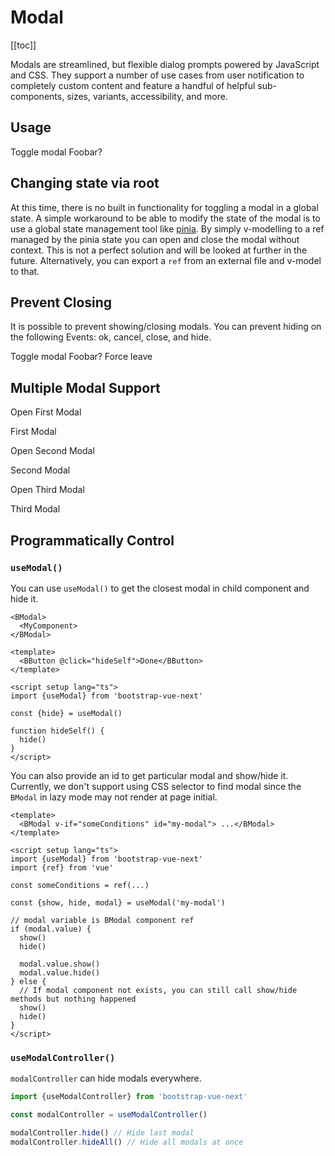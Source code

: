 # Modal

<ClientOnly>
  <Teleport to=".bd-toc">

[[toc]]

  </Teleport>
</ClientOnly>

<div class="lead mb-5">

Modals are streamlined, but flexible dialog prompts powered by JavaScript and CSS. They support a number of use cases from user notification to completely custom content and feature a handful of helpful sub-components, sizes, variants, accessibility, and more.

</div>

## Usage

<HighlightCard>
  <BButton @click="modal = !modal">
    Toggle modal
  </BButton>
  <BModal v-model="modal" title="Hello, World!">
    Foobar?
  </BModal>
  <template #html>

```vue
<template>
  <BButton @click="modal = !modal"> Toggle modal </BButton>
  <BModal v-model="modal"> Foo bar </BModal>
</template>

<script setup lang="ts">
const modal = ref(false)
</script>
```

  </template>
</HighlightCard>

## Changing state via root

At this time, there is no built in functionality for toggling a modal in a global state. A simple workaround to be able to modify the state of the modal is to use a global state management tool like [pinia](https://pinia.vuejs.org/). By simply v-modelling to a ref managed by the pinia state you can open and close the modal without context. This is not a perfect solution and will be looked at further in the future. Alternatively, you can export a `ref` from an external file and v-model to that.

## Prevent Closing

It is possible to prevent showing/closing modals. You can prevent hiding on the following Events: ok, cancel, close, and hide.

<HighlightCard>
  <BButton @click="preventableModal = !preventableModal">
    Toggle modal
  </BButton>
  <BModal v-model="preventableModal" title="Hello, World!" @hide.prevent>
    Foobar?
    <BButton @click="preventableModal = false">Force leave</BButton>
  </BModal>
  <template #html>

```vue
<template>
  <BButton @click="preventableModal = !preventableModal"> Toggle modal </BButton>

  <BModal v-model="preventableModal" title="Hello, World!" @hide.prevent>
    Foobar?
    <BButton @click="preventableModal = false">Force leave</BButton>
  </BModal>
</template>

<script setup lang="ts">
const preventableModal = ref(false)
</script>
```

  </template>
</HighlightCard>

## Multiple Modal Support

<HighlightCard>
  <BButton @click="nestedModal1 = !nestedModal1">Open First Modal</BButton>
  <BModal v-model="nestedModal1" size="lg" title="First Modal" ok-only no-stacking>
    <p class="my-2">First Modal</p>
    <BButton @click="nestedModal2 = !nestedModal2">Open Second Modal</BButton>
  </BModal>
  <BModal v-model="nestedModal2" title="Second Modal" ok-only>
    <p class="my-2">Second Modal</p>
    <BButton @click="nestedModal3 = !nestedModal3" size="sm">Open Third Modal</BButton>
  </BModal>
  <BModal v-model="nestedModal3" size="sm" title="Third Modal" ok-only>
    <p class="my-1">Third Modal</p>
  </BModal>
  <template #html>

```vue
<template>
  <BButton @click="nestedModal1 = !nestedModal1">Open First Modal</BButton>

  <BModal v-model="nestedModal1" size="lg" title="First Modal" ok-only no-stacking>
    <p class="my-2">First Modal</p>
    <BButton @click="nestedModal2 = !nestedModal2">Open Second Modal</BButton>
  </BModal>

  <BModal v-model="nestedModal2" title="Second Modal" ok-only>
    <p class="my-2">Second Modal</p>
    <BButton @click="nestedModal3 = !nestedModal3" size="sm">Open Third Modal</BButton>
  </BModal>

  <BModal v-model="nestedModal3" size="sm" title="Third Modal" ok-only>
    <p class="my-1">Third Modal</p>
  </BModal>
</template>

<script setup lang="ts">
const nestedModal1 = ref(false)
const nestedModal2 = ref(false)
const nestedModal3 = ref(false)
</script>
```

  </template>
</HighlightCard>

<ComponentReference :data="data" />

<script setup lang="ts">
import {data} from '../../data/components/modal.data'
import ComponentReference from '../../components/ComponentReference.vue'
import HighlightCard from '../../components/HighlightCard.vue'
import {BCard, BCardBody, BModal, BButton} from 'bootstrap-vue-next'
import {ref} from 'vue'

const modal = ref(false)

const preventableModal = ref(false)

const nestedModal1 = ref(false)
const nestedModal2 = ref(false)
const nestedModal3 = ref(false)
</script>

## Programmatically Control

### `useModal()`

You can use `useModal()` to get the closest modal in child component and hide it.

```vue
<BModal>
  <MyComponent>
</BModal>
```

```vue
<template>
  <BButton @click="hideSelf">Done</BButton>
</template>

<script setup lang="ts">
import {useModal} from 'bootstrap-vue-next'

const {hide} = useModal()

function hideSelf() {
  hide()
}
</script>
```

You can also provide an id to get particular modal and show/hide it. Currently, we don't support using CSS selector to
find modal since the `BModal` in lazy mode may not render at page initial.

```vue
<template>
  <BModal v-if="someConditions" id="my-modal"> ...</BModal>
</template>

<script setup lang="ts">
import {useModal} from 'bootstrap-vue-next'
import {ref} from 'vue'

const someConditions = ref(...)

const {show, hide, modal} = useModal('my-modal')

// modal variable is BModal component ref
if (modal.value) {
  show()
  hide()

  modal.value.show()
  modal.value.hide()
} else {
  // If modal component not exists, you can still call show/hide methods but nothing happened
  show()
  hide()
}
</script>
```

### `useModalController()`

`modalController` can hide modals everywhere.

```ts
import {useModalController} from 'bootstrap-vue-next'

const modalController = useModalController()

modalController.hide() // Hide last modal
modalController.hideAll() // Hide all modals at once
```
